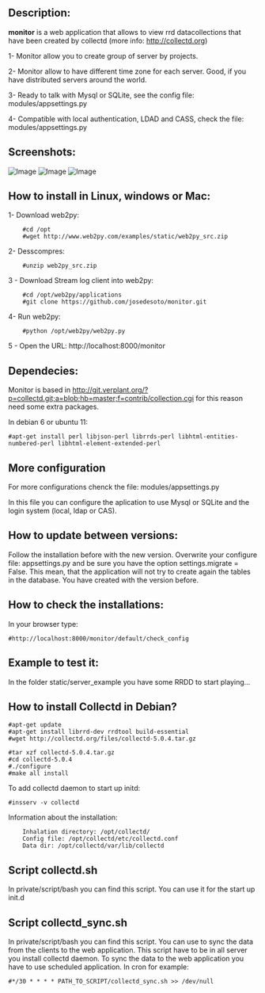 ## Description: 
**monitor** is a web application that allows to view rrd datacollections that have been created by collectd (more info: http://collectd.org)

1- Monitor allow you to create group of server by projects.

2- Monitor allow to have different time zone for each server. Good, if you have distributed servers around the world.

3- Ready to talk with Mysql or SQLite, see the config file: modules/appsettings.py

4- Compatible with local authentication, LDAD and CASS, check the file: modules/appsettings.py

## Screenshots:

![Image](https://github.com/josedesoto/monitor/blob/master/static/images/monitor_app/monitor1.png?raw=true)
![Image](https://github.com/josedesoto/monitor/blob/master/static/images/monitor_app/monitor2.png?raw=true)
![Image](https://github.com/josedesoto/monitor/blob/master/static/images/monitor_app/monitor3.png?raw=true)


## How to install in Linux, windows or Mac:


1- Download web2py:

        #cd /opt
        #wget http://www.web2py.com/examples/static/web2py_src.zip

2- Desscompres:

        #unzip web2py_src.zip

3 - Download Stream log client into web2py:

        #cd /opt/web2py/applications
        #git clone https://github.com/josedesoto/monitor.git

4- Run web2py:

        #python /opt/web2py/web2py.py

5 - Open the URL: http://localhost:8000/monitor


## Dependecies:

Monitor is based in http://git.verplant.org/?p=collectd.git;a=blob;hb=master;f=contrib/collection.cgi for this reason need some extra packages.

In debian 6 or ubuntu 11:
	
	#apt-get install perl libjson-perl librrds-perl libhtml-entities-numbered-perl libhtml-element-extended-perl


## More configuration

For more configurations chenck the file: modules/appsettings.py

In this file you can configure the aplication to use Mysql or SQLite and the login system (local, ldap or CAS).


## How to update between versions:

Follow the installation before with the new version. Overwrite your configure file: appsettings.py and be sure you have the option settings.migrate = False. This mean, that the application will not try to create again the tables in the database. You have created with the version before.


## How to check the installations:

In your browser type:
	
	#http://localhost:8000/monitor/default/check_config


## Example to test it:

In the folder static/server_example you have some RRDD to start playing...


## How to install Collectd in Debian?

	#apt-get update
	#apt-get install librrd-dev rrdtool build-essential
	#wget http://collectd.org/files/collectd-5.0.4.tar.gz

	#tar xzf collectd-5.0.4.tar.gz
	#cd collectd-5.0.4
	#./configure
	#make all install

To add collectd daemon to start up initd:

	#insserv -v collectd

Information about the installation:

		Inhalation directory: /opt/collectd/
		Config file: /opt/collectd/etc/collectd.conf
		Data dir: /opt/collectd/var/lib/collectd


## Script collectd.sh
In private/script/bash you can find this script. You can use it for the start up init.d


## Script collectd_sync.sh
In private/script/bash you can find this script. You can use to sync the data from the clients to the web application. This script have to be in all server you install collectd daemon. To sync the data to the web application you have to use scheduled application. In cron for example:

	#*/30 * * * * PATH_TO_SCRIPT/collectd_sync.sh >> /dev/null


